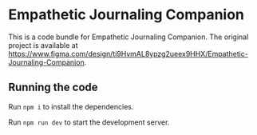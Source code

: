 
  # Empathetic Journaling Companion

  This is a code bundle for Empathetic Journaling Companion. The original project is available at https://www.figma.com/design/ti9HvmAL8ypzg2ueex9HHX/Empathetic-Journaling-Companion.

  ## Running the code

  Run `npm i` to install the dependencies.

  Run `npm run dev` to start the development server.
  